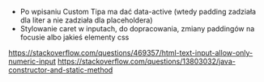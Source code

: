 - Po wpisaniu Custom Tipa ma dać data-active (wtedy padding zadziała dla liter a nie zadziała dla placeholdera)
- Stylowanie caret w inputach, do dopracowania, zmiany paddingów na focusie albo jakieś elementy css

https://stackoverflow.com/questions/469357/html-text-input-allow-only-numeric-input
https://stackoverflow.com/questions/13803032/java-constructor-and-static-method
